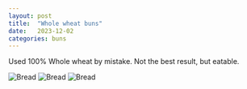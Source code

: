```yaml
---
layout: post
title:  "Whole wheat buns"
date:   2023-12-02
categories: buns
---
```


Used 100% Whole wheat by mistake. Not the best result, but eatable.

![Bread]({{site.baseurl}}/assets/2023-12-02/IMG_6718.jpeg)
![Bread]({{site.baseurl}}/assets/2023-12-02/IMG_6717.jpeg)
![Bread]({{site.baseurl}}/assets/2023-12-02/06844872-8A07-472B-A16D-BCC5C298D840.jpeg)

